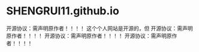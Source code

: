 # SHENGRUI11.github.io
开源协议：需声明原作者！！！！
这个个人网站是开源的，但
开源协议：需声明原作者！！！！
开源协议：需声明原作者！！！！
开源协议：需声明原作者！！！！

